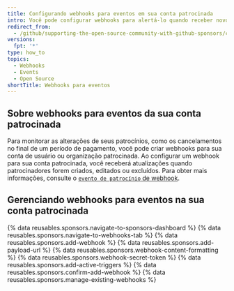 ```yaml
---
title: Configurando webhooks para eventos em sua conta patrocinada
intro: Você pode configurar webhooks para alertá-lo quando receber novos patrocínios ou patrocinadores existentes fizerem alterações em seus patrocínios.
redirect_from:
  - /github/supporting-the-open-source-community-with-github-sponsors/configuring-webhooks-for-events-in-your-sponsored-account
versions:
  fpt: '*'
type: how_to
topics:
  - Webhooks
  - Events
  - Open Source
shortTitle: Webhooks para eventos
---
```


## Sobre webhooks para eventos da sua conta patrocinada

Para monitorar as alterações de seus patrocínios, como os cancelamentos no final de um período de pagamento, você pode criar webhooks para sua conta de usuário ou organização patrocinada. Ao configurar um webhook para sua conta patrocinada, você receberá atualizações quando patrocinadores forem criados, editados ou excluídos. Para obter mais informações, consulte o [`evento de patrocínio` de webhook](/webhooks/event-payloads/#sponsorship).

## Gerenciando webhooks para eventos na sua conta patrocinada

{% data reusables.sponsors.navigate-to-sponsors-dashboard %}
{% data reusables.sponsors.navigate-to-webhooks-tab %}
{% data reusables.sponsors.add-webhook %}
{% data reusables.sponsors.add-payload-url %}
{% data reusables.sponsors.webhook-content-formatting %}
{% data reusables.sponsors.webhook-secret-token %}
{% data reusables.sponsors.add-active-triggers %}
{% data reusables.sponsors.confirm-add-webhook %}
{% data reusables.sponsors.manage-existing-webhooks %}
